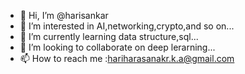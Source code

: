 - 👋 Hi, I’m @harisankar
- 👀 I’m interested in AI,networking,crypto,and so on...
- 🌱 I’m currently learning data structure,sql...
- 💞️ I’m looking to collaborate on deep lerarning...
- 📫 How to reach me  :hariharasanakr.k.a@gmail.com

<!---
harisankar01/harisankar01 is a ✨ special ✨ repository because its `README.md` (this file) appears on your GitHub profile.
You can click the Preview link to take a look at your changes.
--->
